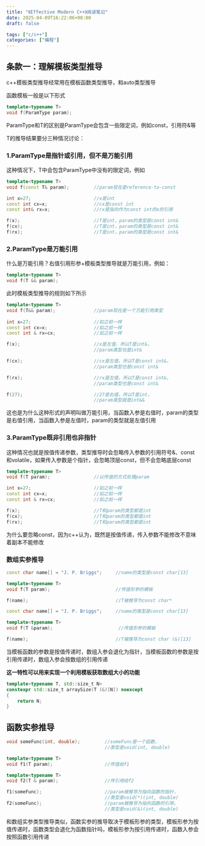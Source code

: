 ```yaml
---
title: "《Effective Modern C++》阅读笔记"
date: 2025-04-09T16:22:06+08:00
draft: false

tags: ["c/c++"]
categories: ["编程"]
---
```


## 条款一：理解模板类型推导

c++模板类型推导经常用在模板函数类型推导，和auto类型推导

函数模板一般是以下形式

```cpp
template<typename T> 
void f(ParamType param); 
```

ParamType和T的区别是ParamType会包含一些限定词，例如const，引用符&等

T的推导结果要分三种情况讨论：

### 1.ParamType是指针或引用，但不是万能引用

这种情况下，T中会包含ParamType中没有的限定词，例如

```cpp
template<typename T>
void f(const T& param);         //param现在是reference-to-const

int x=27;                       //x是int
const int cx=x;                 //cx是const int
const int& rx=x;                //rx是指向作为const int的x的引用

f(x);                           //T是int，param的类型是const int&
f(cx);                          //T是int，param的类型是const int&
f(rx);                          //T是int，param的类型是const int&
```

### 2.ParamType是万能引用

什么是万能引用？右值引用形参+模板类型推导就是万能引用，例如：

```cpp
template<typename T> 
void f(T && param);
```

此时模板类型推导的规则如下所示

```cpp
template<typename T>
void f(T&& param);              //param现在是一个万能引用类型
        
int x=27;                       //如之前一样
const int cx=x;                 //如之前一样
const int & rx=cx;              //如之前一样

f(x);                           //x是左值，所以T是int&，
                                //param类型也是int&

f(cx);                          //cx是左值，所以T是const int&，
                                //param类型也是const int&

f(rx);                          //rx是左值，所以T是const int&，
                                //param类型也是const int&

f(27);                          //27是右值，所以T是int，
                                //param类型就是int&&
```

这也是为什么这种形式的声明叫做万能引用，当函数入参是右值时，param的类型是右值引用，当函数入参是左值时，param的类型就是左值引用

### 3.ParamType既非引用也非指针

这种情况也就是按值传递参数，类型推导时会忽略传入参数的引用符号&、const和volatile，如果传入参数是个指针，会忽略顶层const，但不会忽略底层const

```cpp
template<typename T>
void f(T param);                //以传值的方式处理param

int x=27;                       //如之前一样
const int cx=x;                 //如之前一样
const int & rx=cx;              //如之前一样

f(x);                           //T和param的类型都是int
f(cx);                          //T和param的类型都是int
f(rx);                          //T和param的类型都是int
```

为什么要忽略const，因为c++认为，既然是按值传递，传入参数不能修改不意味着副本不能修改

### 数组实参推导

```cpp
const char name[] = "J. P. Briggs";     //name的类型是const char[13]

template<typename T>
void f(T param);                        //传值形参的模板

f(name);                                //T被推导为const char*
```

```cpp
const char name[] = "J. P. Briggs";     //name的类型是const char[13]

template<typename T>
void f(T &param);                        //传值形参的模板

f(name);                                //T被推导为const char (&)[13]
```

当模板函数的参数是按值传递时，数组入参会退化为指针，当模板函数的参数是按引用传递时，数组入参会按数组的引用传递

**这一特性可以用来实现一个利用模板获取数组大小的功能**

```cpp
template<typename T, std::size_t N>
constexpr std::size_t arraySize(T (&)[N]) noexcept
{                                                       
    return N;
}
```

## 函数实参推导

```cpp
void someFunc(int, double);         //someFunc是一个函数，
                                    //类型是void(int, double)

template<typename T>
void f1(T param);                   //传值给f1

template<typename T>
void f2(T & param);                 //传引用给f2

f1(someFunc);                       //param被推导为指向函数的指针，
                                    //类型是void(*)(int, double)
f2(someFunc);                       //param被推导为指向函数的引用，
                                    //类型是void(&)(int, double)

```

和数组实参类型推导类似，函数实参的推导取决于模板形参的类型，模板形参为按值传递时，函数类型会退化为函数指针吗，模板形参为按引用传递时，函数入参会按照函数引用传递